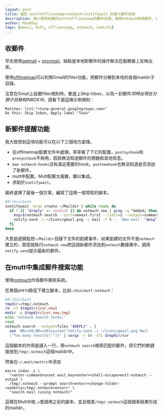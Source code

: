 ```yaml
---
layout: post
title: 基於 mutt+offlineimap+notmuch+inotifywait 的個人郵件系統
description: 個人使用的基於mutt+offlineimap的郵件系統，使用notmuch檢索郵件，inotify實現新郵件提醒
author: MaskRay
tags: [email, mutt, offlineimap, notmuch, inotify]
---
```


## 收郵件

早先使用[getmail](//pyropus.ca/software/getmail/) + [procmail](//www.procmail.org/)。缺點是本地對郵件的操作無法在服務器上反映出來。

使用[offlineimap](//offlineimap.org/)可以利用Gmail的filter功能，把郵件分揀到本地的各個maildir子目錄。

注意在Gmail上設置filter規則時，要選上Skip Inbox，以免一封郵件*同時出現在分類子目錄和INBOX中*。請看下面這條示例規則：

<!-- more -->

    Matches: list:"<tuna-general.googlegroups.com>"
    Do this: Skip Inbox, Apply label "Tuna"

## 新郵件提醒功能

我大致想到這項功能可以在以下三個地方處理。

- 在offlineimap配置文件中處理。草草看了下它的配置，`postsynhook`和`presynchook`不夠用，因爲無法知道郵件的標題和其他信息。
- `man notmuch-hooks`沒有滿足需要的hook。`postnewhook`也無法知道是否添加了新郵件。
- mutt中配置。Mutt配置太複雜，難以集成。
- 求助於`inotifywait`。

最終選擇了最後一個方案，編寫了這樣一個常駐的腳本。

```bash
##!/bin/bash
inotifywait -mrqe create ~/Maildir | while read; do
  if ! [[ "$reply" =~ notmuch ]] && notmuch new | grep -q ^Added; then
    msg=$(notmuch search --sort=newest-first --limit=1 --output=summary '*' | cut -d';' -f2-)
    notify-send -i ~/Icons/gmail.png -c mail -t 5 -- 'New mail' "$msg"
  fi
done
```

大意是遞歸監控`~/Maildir`目錄下文件的創建事件，如果創建的文件不是`notmuch`建立的，那麼就執行`notmuch new`把這個新郵件添加到`notmuch`數據庫中，調用`notify-send`提示最新的郵件。

## 在mutt中集成郵件搜索功能

使用[notmuch](//notmuchmail.org/)作爲郵件檢索系統。

在某個`$PATH`路徑下建立腳本，比如`~/bin/mutt-notmuch`：

```bash
##!/bin/bash
tmpdir=/tmp/.notmuch
rm -rf $tmpdir/{cur,new}
mkdir -p $tmpdir/{cur,new,tmp}
echo 'notmuch search terms:'
read
notmuch search --output=files "$REPLY" . |
  awk 'NR<=50;NR==50{system("notify-send -i ~/Icons/gmail.png Mail
  \"Too many results\"")}' | xargs -r ln -sft $tmpdir/cur
```

這個腳本的作用是讀入一行，用`notmuch search`檢索匹配的郵件，把它們的軟鏈接放到`/tmp/.notmuch`這個maildir中。

然後在`~/.mutt/muttrc`中添加

    macro index ,s \
      "<enter-command>unset wait_key<enter><shell-escape>mutt-notmuch --output \
      /tmp/.notmuch --prompt search<enter><change-folder-readonly>/tmp/.notmuch<enter>" \
      "search mail (using notmuch)"

這樣在Mutt中按`,s`會調用之前的腳本，並且檢查`/tmp/.notmuch`這個搜索結果形成的maildir。
